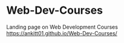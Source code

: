 # Web-Dev-Courses
Landing page on Web Development Courses <br>
https://ankitt01.github.io/Web-Dev-Courses/
